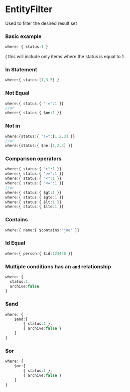 # EntityFilter
Used to filter the desired result set
### Basic example
```ts
where: { status:1 } 
```
( this will include only items where the status is equal to 1.

### In Statement
```ts
where:{ status:[1,3,5] }
```

### Not Equal
```ts
where:{ status:{ "!=":1 }}
//or 
where:{ status:{ $ne:1 }}
```

### Not in
```ts
where:{status:{ "!=":[1,2,3] }}
//or 
where:{status:{ $ne:[1,2,3] }}
```

### Comparison operators
```ts
where:{ status:{ ">":1 }}
where:{ status:{ ">=":1 }}
where:{ status:{ "<":1 }}
where:{ status:{ "<=":1 }}
//or
where:{ status:{ $gt:1 }}
where:{ status:{ $gte:1 }}
where:{ status:{ $lt:1 }}
where:{ status:{ $lte:1 }}
```

### Contains
```ts
where:{ name:{ $contains:"joe" }}
```

### Id Equal
```ts
where:{ person:{ $id:123456 }}
```


### Multiple conditions has an `and` relationship
```ts
where: { 
  status:1,
  archive:false
} 
```
### $and
```ts
where: {
    $and:[
        { status:1 },
        { archive:false }
    ]
}
```

### $or
```ts
where: {
    $or:[
        { status:1 },
        { archive:false }
    ]
}
```